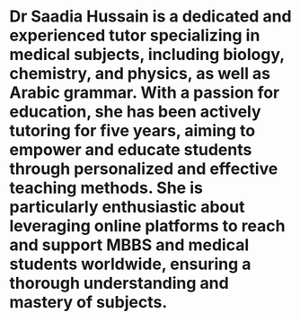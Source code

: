 # Dr Saadia Hussain is a dedicated and experienced tutor specializing in medical subjects, including biology, chemistry, and physics, as well as Arabic grammar. With a passion for education, she has been actively tutoring for five years, aiming to empower and educate students through personalized and effective teaching methods. She is particularly enthusiastic about leveraging online platforms to reach and support MBBS and medical students worldwide, ensuring a thorough understanding and mastery of  subjects.
